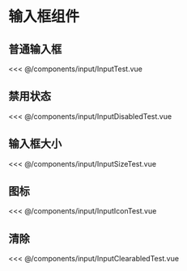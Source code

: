 # 输入框组件

## 普通输入框
<Xi name="InputTest">
<<< @/components/input/InputTest.vue
</Xi>

## 禁用状态
<Xi name="InputDisabledTest">
<<< @/components/input/InputDisabledTest.vue
</Xi>

## 输入框大小
<Xi name="InputSizeTest">
<<< @/components/input/InputSizeTest.vue
</Xi>

## 图标
<Xi name="InputIconTest">
<<< @/components/input/InputIconTest.vue
</Xi>

## 清除
<Xi name="InputClearabledTest">
<<< @/components/input/InputClearabledTest.vue
</Xi>


